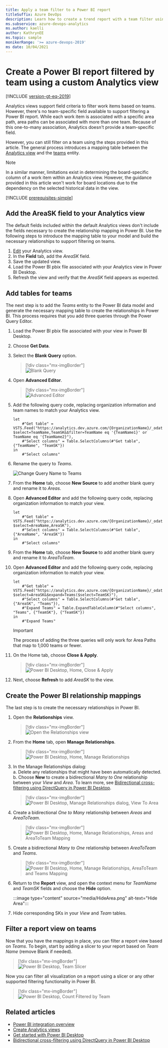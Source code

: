 ```yaml
---
title: Apply a team filter to a Power BI report
titleSuffix: Azure DevOps 
description: Learn how to create a trend report with a team filter using an Analytics view.
ms.subservice: azure-devops-analytics
ms.author: kaelli
author: KathrynEE
ms.topic: sample
monikerRange: '>= azure-devops-2019'
ms date: 10/04/2021
---
```


# Create a Power BI report filtered by team using a custom Analytics view

[!INCLUDE [version-gt-eq-2019](../../includes/version-gt-eq-2019.md)]

Analytics views support field criteria to filter work items based on teams. However, there's no team-specific field available to support filtering a Power BI report. While each work item is associated with a specific area path, area paths can be associated with more than one team. Because of this one-to-many association, Analytics doesn't provide a team-specific field. 

However, you can still filter on a team using the steps provided in this article. The general process introduces a mapping table between the [Analytics view](create-quick-report.md) and the [teams](../extend-analytics/data-model-analytics-service.md) entity.

> [!NOTE]  
> In a similar manner, limitations exist in determining the board-specific column of a work item within an Analytics view. However, the guidance provided in this article won't work for board locations due to the dependency on the selected historical data in the view. 

[!INCLUDE [prerequisites-simple](../includes/analytics-prerequisites-simple.md)]

## Add the AreaSK field to your Analytics view 

The default fields included within the default Analytics views don't include the fields necessary to create the relationship mapping in Power BI. Use the following steps to introduce the mapping table to your model and build the necessary relationships to support filtering on teams.

1. [Edit](analytics-views-manage.md) your Analytics view.
2. In the **Field** tab, add the *AreaSK* field.  
3. Save the updated view.
4. Load the Power BI pbix file associated with your Analytics view in Power BI Desktop.
5. Refresh the view and verify that the *AreaSK* field appears as expected.  

## Add tables for teams 

The next step is to add the *Teams* entity to the Power BI data model and generate the necessary mapping table to create the relationships in Power BI. This process requires that you add three queries through the Power Query Editor.  

1. Load the Power BI pbix file associated with your view in Power BI Desktop.  
2. Choose **Get Data**.  
3. Select the **Blank Query** option.

    > [!div class="mx-imgBorder"]  
    > ![Blank Query](media/BlankQuery.png) 

4. Open **Advanced Editor**.    
 
    > [!div class="mx-imgBorder"]    
    > ![Advanced Editor](media/AdvancedEditor.png) 

5. Add the following query code, replacing organization information and team names to match your Analytics view. 
   
    ```Query
    let
        #"Get table" = VSTS.Feed("https://analytics.dev.azure.com/{OrganizationName}/_odata/v2.0/Teams?$select=TeamName,TeamSK&$filter=TeamName eq '{TeamName1}' or TeamName eq '{TeamName2}"),
        #"Select columns" = Table.SelectColumns(#"Get table", {"TeamName", "TeamSK"})
    in
        #"Select columns"
    ```

6. Rename the query to *Teams*.

    ![Change Query Name to Teams](media/ChangeQueryName.png)

7. From the **Home** tab, choose **New Source** to add another blank query and rename it to 
 *Areas*. 

8. Open **Advanced Editor** and add the following query code, replacing organization information to match your view.

    ```Query
    let
        #"Get table" = VSTS.Feed("https://analytics.dev.azure.com/{OrganizationName}/_odata/v2.0/Areas?$select=AreaName,AreaSK"),
        #"Select columns" = Table.SelectColumns(#"Get table", {"AreaName", "AreaSK"})
    in
        #"Select columns"
    ```

9. From the **Home** tab, choose **New Source** to add another blank query and rename it to *AreaToTeam*.

11. Open **Advanced Editor** and add the following query code, replacing organization information to match your view.

    ```Query
    let
        #"Get table" = VSTS.Feed("https://analytics.dev.azure.com/{OrganizationName}/_odata/v2.0/Areas?$select=AreaSK&$expand=Teams($select=TeamSK)"),
        #"Select columns" = Table.SelectColumns(#"Get table", {"AreaSK", "Teams"}),
        #"Expand Teams" = Table.ExpandTableColumn(#"Select columns", "Teams", {"TeamSK"}, {"TeamSK"})
    in
        #"Expand Teams"
    ```

    > [!IMPORTANT]  
    > The process of adding the three queries will only work for Area Paths that map to 1,000 teams or fewer. 

11. On the Home tab, choose **Close & Apply**.   

	> [!div class="mx-imgBorder"]  
	> ![Power BI Desktop, Home, Close & Apply](media/transform-data/powerbi-close-apply.png)  

16. Next, choose **Refresh** to add *AreaSK* to the view.  


## Create the Power BI relationship mappings

The last step is to create the necessary relationships in Power BI.

1. Open the **Relationships** view. 

    > [!div class="mx-imgBorder"]  
    > ![Open the Relationships view](media/TeamRelationships.png) 

2. From the **Home** tab, open **Manage Relationships**.

	> [!div class="mx-imgBorder"]  
	> ![Power BI Desktop, Home, Manage Relationships](media/manage-relationships.png) 
	
3. In the Manage Relationships dialog:  
	a. Delete any relationships that might have been automatically detected.   
	b. Choose **New** to create a bidirectional *Many to One* relationship between your *View* and *Area*. To learn more, see [Bidirectional cross-filtering using DirectQuery in Power BI Desktop](/power-bi/desktop-bidirectional-filtering).  

	> [!div class="mx-imgBorder"]  
	> ![Power BI Desktop, Manage Relationships dialog, View To Area](media/ViewToArea.png)

4. Create a bidirectional *One to Many* relationship between *Areas* and *AreaToTeam*.

	> [!div class="mx-imgBorder"]  
	> ![Power BI Desktop, Home, Manage Relationships, Areas and AreaToTeam Mapping](media/AreaToAreaTeam.png) 	 

5. Create a bidirectional *Many to One* relationship between *AreaToTeam* and *Teams*.  

	> [!div class="mx-imgBorder"]  
	> ![Power BI Desktop, Home, Manage Relationships, AreaToTeam and Teams Mapping](media/TeamAreaToTeam.png) 

6. Return to the **Report** view, and open the context menu for *TeamName* and *TeamSK* fields and choose the **Hide** option. <!--- Hide Area and AreaToTeam Tables --> 

    :::image type="content" source="media/HideArea.png" alt-text="Hide Area":::

7. Hide corresponding SKs in your *View* and *Team* tables. 

## Filter a report view on teams

Now that you have the mappings in place, you can filter a report view based on *Teams*. To begin, start by adding a slicer to your report based on *Team Name* (remove Blank if needed).

> [!div class="mx-imgBorder"]  
> ![Power BI Desktop, Team Slicer](media/TeamSlicer.png)  

Now you can filter all visualization on a report using a slicer or any other supported filtering functionality in Power BI.

> [!div class="mx-imgBorder"]  
> ![Power BI Desktop, Count Filtered by Team](media/CountFilteredByTeam.png)  
 

## Related articles

- [Power BI integration overview](overview.md) 
- [Create Analytics views](analytics-views-create.md)
- [Get started with Power BI Desktop](/power-bi/fundamentals/desktop-getting-started)
- [Bidirectional cross-filtering using DirectQuery in Power BI Desktop](/power-bi/desktop-bidirectional-filtering)